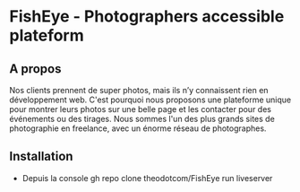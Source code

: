 # FishEye - Photographers accessible plateform

## A propos
Nos clients prennent de super photos, mais ils n’y connaissent rien en
développement web. C'est pourquoi nous proposons une plateforme unique pour
montrer leurs photos sur une belle page et les contacter pour des événements ou
des tirages. Nous sommes l'un des plus grands sites de photographie en freelance,
avec un énorme réseau de photographes.

## Installation
* Depuis la console
gh repo clone theodotcom/FishEye
run liveserver
